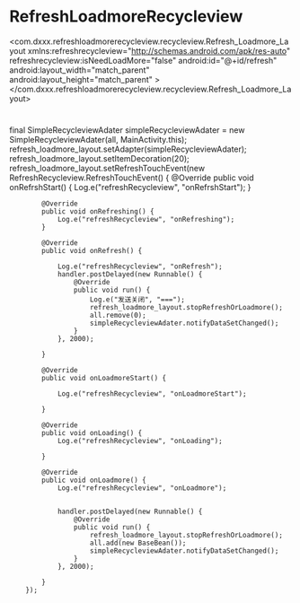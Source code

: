# RefreshLoadmoreRecycleview
 <com.dxxx.refreshloadmorerecycleview.recycleview.Refresh_Loadmore_Layout
        xmlns:refreshrecycleview="http://schemas.android.com/apk/res-auto"
        refreshrecycleview:isNeedLoadMore="false"
        android:id="@+id/refresh"
        android:layout_width="match_parent"
        android:layout_height="match_parent"
        ></com.dxxx.refreshloadmorerecycleview.recycleview.Refresh_Loadmore_Layout>
        
        
        
#
final SimpleRecycleviewAdater simpleRecycleviewAdater = new SimpleRecycleviewAdater(all, MainActivity.this);
        refresh_loadmore_layout.setAdapter(simpleRecycleviewAdater);
        refresh_loadmore_layout.setItemDecoration(20);
        refresh_loadmore_layout.setRefreshTouchEvent(new RefreshRecycleview.RefreshTouchEvent() {
            @Override
            public void onRefrshStart() {
                Log.e("refreshRecycleview", "onRefrshStart");
            }

            @Override
            public void onRefreshing() {
                Log.e("refreshRecycleview", "onRefreshing");
            }

            @Override
            public void onRefresh() {

                Log.e("refreshRecycleview", "onRefresh");
                handler.postDelayed(new Runnable() {
                    @Override
                    public void run() {
                        Log.e("发送关闭", "===");
                        refresh_loadmore_layout.stopRefreshOrLoadmore();
                        all.remove(0);
                        simpleRecycleviewAdater.notifyDataSetChanged();
                    }
                }, 2000);

            }

            @Override
            public void onLoadmoreStart() {

                Log.e("refreshRecycleview", "onLoadmoreStart");

            }

            @Override
            public void onLoading() {
                Log.e("refreshRecycleview", "onLoading");

            }

            @Override
            public void onLoadmore() {
                Log.e("refreshRecycleview", "onLoadmore");


                handler.postDelayed(new Runnable() {
                    @Override
                    public void run() {
                        refresh_loadmore_layout.stopRefreshOrLoadmore();
                        all.add(new BaseBean());
                        simpleRecycleviewAdater.notifyDataSetChanged();
                    }
                }, 2000);

            }
        });
